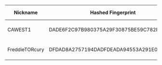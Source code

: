 | Nickname |  Hashed Fingerprint	| Or Addresses | Contact | Running | Flags | Last Seen | First Seen | Last Restarted | Advertised Bandwidth | Platform | Version | Version Status | Recommended Version | Verified hostnames | Exit policy |
|---|---|---|---|---|---|---|---|---|---|---|---|---|---|---|---|
|CAWEST1 | DADE6F2C97B980375A29F30875BE59C782D69379 | ["68.148.100.11:9001","[2604:3d08:3:1:e981:694b:23ef:52a3]:9001"] | 0xFFFFFFFF tor.alto002@passmail.net | false | Running, Valid | 2025-10-14 02:00:00 | 2025-10-14 00:00:00 | 2025-10-14 00:20:26 | 190464 | Tor 0.4.8.17 on Linux | 0.4.8.17 | recommended | true | ["S0106ecf4bbe7540e.ed.shawcable.net"] | ["reject *:*"]|
|FreddieTORcury | DFDAD8A2757194DADFDEADA94553A291E01338CD | ["174.91.123.17:9001"] | Random Person Don't Be So Fuckin' Nosey! | true | Running, V2Dir, Valid | 2025-10-14 04:00:00 | 2025-10-14 00:00:00 | 2025-10-13 23:39:22 | 0 | Tor 0.4.8.16 on Linux | 0.4.8.16 | recommended | true | ["bras-base-clwdon2201w-grc-47-174-91-123-17.dsl.bell.ca"] | ["reject *:*"]|
